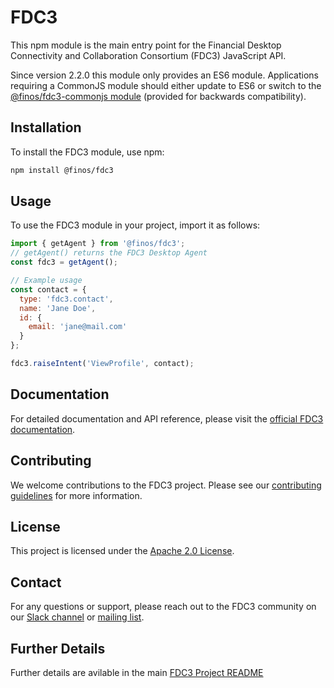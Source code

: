 # FDC3

This npm module is the main entry point for the Financial Desktop Connectivity and Collaboration Consortium (FDC3) JavaScript API.

Since version 2.2.0 this module only provides an ES6 module. Applications requiring a CommonJS module should either update to ES6 or switch to the [@finos/fdc3-commonjs module](https://npmjs.com/package/@finos/fdc3-commonjs) (provided for backwards compatibility).

## Installation

To install the FDC3 module, use npm:

```bash
npm install @finos/fdc3
```

## Usage

To use the FDC3 module in your project, import it as follows:

```javascript
import { getAgent } from '@finos/fdc3';
// getAgent() returns the FDC3 Desktop Agent
const fdc3 = getAgent();

// Example usage
const contact = {
  type: 'fdc3.contact',
  name: 'Jane Doe',
  id: {
    email: 'jane@mail.com'
  }
};

fdc3.raiseIntent('ViewProfile', contact);
```

## Documentation

For detailed documentation and API reference, please visit the [official FDC3 documentation](https://fdc3.finos.org/docs/api/spec).

## Contributing

We welcome contributions to the FDC3 project. Please see our [contributing guidelines](https://github.com/finos/FDC3/blob/main/CONTRIBUTING.md) for more information.

## License

This project is licensed under the [Apache 2.0 License](LICENSE).

## Contact

For any questions or support, please reach out to the FDC3 community on our [Slack channel](https://finos-lf.slack.com/archives/CJ8Q8H4Q1) or [mailing list](mailto:fdc3@finos.org).

## Further Details

Further details are avilable in the main [FDC3 Project README](https://github.com/finos/FDC3)
